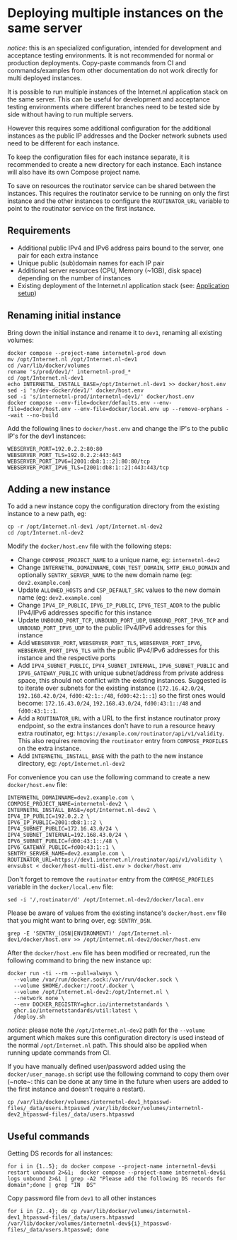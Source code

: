 # Deploying multiple instances on the same server

*notice*: this is an specialized configuration, intended for development and acceptance testing environments. It is not recommended for normal or production deployments. Copy-paste commands from CI and commands/examples from other documentation do not work directly for multi deployed instances.

It is possible to run multiple instances of the Internet.nl application stack on the same server. This can be useful for development and acceptance testing environments where different branches need to be tested side by side without having to run multiple servers.

However this requires some additional configuration for the additional instances as the public IP addresses and the Docker network subnets used need to be different for each instance.

To keep the configuration files for each instance separate, it is recommended to create a new directory for each instance. Each instance will also have its own Compose project name.

To save on resources the routinator service can be shared between the instances. This requires the routinator service to be running on only the first instance and the other instances to configure the `ROUTINATOR_URL` variable to point to the routinator service on the first instance.

## Requirements

- Additional public IPv4 and IPv6 address pairs bound to the server, one pair for each extra instance
- Unique public (sub)domain names for each IP pair
- Additional server resources (CPU, Memory (~1GB), disk space) depending on the number of instances
- Existing deployment of the Internet.nl application stack (see: [Application setup](#application-setup))

## Renaming initial instance

Bring down the initial instance and rename it to `dev1`, renaming all existing volumes:

    docker compose --project-name internetnl-prod down
    mv /opt/Internet.nl /opt/Internet.nl-dev1
    cd /var/lib/docker/volumes
    rename 's/prod/dev1/' internetnl-prod_*
    cd /opt/Internet.nl-dev1
    echo INTERNETNL_INSTALL_BASE=/opt/Internet.nl-dev1 >> docker/host.env
    sed -i 's/dev-docker/dev1/' docker/host.env
    sed -i 's/internetnl-prod/internetnl-dev1/' docker/host.env
    docker compose --env-file=docker/defaults.env --env-file=docker/host.env --env-file=docker/local.env up --remove-orphans --wait --no-build

Add the following lines to `docker/host.env` and change the IP's to the public IP's for the dev1 instances:

    WEBSERVER_PORT=192.0.2.2:80:80
    WEBSERVER_PORT_TLS=192.0.2.2:443:443
    WEBSERVER_PORT_IPV6=[2001:db8:1::2]:80:80/tcp
    WEBSERVER_PORT_IPV6_TLS=[2001:db8:1::2]:443:443/tcp

## Adding a new instance

To add a new instance copy the configuration directory from the existing instance to a new path, eg:

    cp -r /opt/Internet.nl-dev1 /opt/Internet.nl-dev2
    cd /opt/Internet.nl-dev2

Modify the `docker/host.env` file with the following steps:

- Change `COMPOSE_PROJECT_NAME` to a unique name, eg: `internetnl-dev2`
- Change `INTERNETNL_DOMAINNAME`, `CONN_TEST_DOMAIN`, `SMTP_EHLO_DOMAIN` and optionally `SENTRY_SERVER_NAME` to the new domain name (eg: `dev2.example.com`)
- Update `ALLOWED_HOSTS` and `CSP_DEFAULT_SRC` values to the new domain name (eg: `dev2.example.com`)
- Change `IPV4_IP_PUBLIC`, `IPV6_IP_PUBLIC`, `IPV6_TEST_ADDR` to the public IPv4/IPv6 addresses specific for this instance
- Update `UNBOUND_PORT_TCP`, `UNBOUND_PORT_UDP`, `UNBOUND_PORT_IPV6_TCP` and `UNBOUND_PORT_IPV6_UDP` to the public IPv4/IPv6 addresses for this instance
- Add `WEBSERVER_PORT`, `WEBSERVER_PORT_TLS`, `WEBSERVER_PORT_IPV6`, `WEBSERVER_PORT_IPV6_TLS` with the public IPv4/IPv6 addresses for this instance and the respective ports
- Add `IPV4_SUBNET_PUBLIC`, `IPV4_SUBNET_INTERNAL`, `IPV6_SUBNET_PUBLIC` and `IPV6_GATEWAY_PUBLIC` with unique subnet/address from private address space, this should not conflict with the existing instances. Suggested is to iterate over subnets for the existing instance (`172.16.42.0/24`, `192.168.42.0/24`, `fd00:42:1::/48`, `fd00:42:1::1`) so the first ones would become: `172.16.43.0/24`, `192.168.43.0/24`, `fd00:43:1::/48` and `fd00:43:1::1`.
- Add a `ROUTINATOR_URL` with a URL to the first instance routinator proxy endpoint, so the extra instances don't have to run a resource heavy extra routinator, eg: `https://example.com/routinator/api/v1/validity`. This also requires removing the `routinator` entry from `COMPOSE_PROFILES` on the extra instance.
- Add `INTERNETNL_INSTALL_BASE` with the path to the new instance directory, eg: `/opt/Internet.nl-dev2`

For convenience you can use the following command to create a new `docker/host.env` file:

    INTERNETNL_DOMAINNAME=dev2.example.com \
    COMPOSE_PROJECT_NAME=internetnl-dev2 \
    INTERNETNL_INSTALL_BASE=/opt/Internet.nl-dev2 \
    IPV4_IP_PUBLIC=192.0.2.2 \
    IPV6_IP_PUBLIC=2001:db8:1::2 \
    IPV4_SUBNET_PUBLIC=172.16.43.0/24 \
    IPV4_SUBNET_INTERNAL=192.168.43.0/24 \
    IPV6_SUBNET_PUBLIC=fd00:43:1::/48 \
    IPV6_GATEWAY_PUBLIC=fd00:43:1::1 \
    SENTRY_SERVER_NAME=dev2.example.com \
    ROUTINATOR_URL=https://dev1.internet.nl/routinator/api/v1/validity \
    envsubst < docker/host-multi-dist.env > docker/host.env

Don't forget to remove the `routinator` entry from the `COMPOSE_PROFILES` variable in the `docker/local.env` file:

    sed -i '/,routinator/d' /opt/Internet.nl-dev2/docker/local.env

Please be aware of values from the existing instance's `docker/host.env` file that you might want to bring over, eg: `SENTRY_DSN`.

    grep -E 'SENTRY_(DSN|ENVIRONMENT)' /opt/Internet.nl-dev1/docker/host.env >> /opt/Internet.nl-dev2/docker/host.env

After the `docker/host.env` file has been modified or recreated, run the following command to bring the new instance up:

    docker run -ti --rm --pull=always \
      --volume /var/run/docker.sock:/var/run/docker.sock \
      --volume $HOME/.docker:/root/.docker \
      --volume /opt/Internet.nl-dev2:/opt/Internet.nl \
      --network none \
      --env DOCKER_REGISTRY=ghcr.io/internetstandards \
      ghcr.io/internetstandards/util:latest \
      /deploy.sh

*notice*: please note the `/opt/Internet.nl-dev2` path for the `--volume` argument which makes sure this configuration directory is used instead of the normal `/opt/Internet.nl` path. This should also be applied when running update commands from CI.

If you have manually defined user/password added using the `docker/user_manage.sh` script use the following command to copy them over (~note~: this can be done at any time in the future when users are added to the first instance and doesn't require a restart).

    cp /var/lib/docker/volumes/internetnl-dev1_htpasswd-files/_data/users.htpasswd /var/lib/docker/volumes/internetnl-dev2_htpasswd-files/_data/users.htpasswd

## Useful commands

Getting DS records for all instances:

    for i in {1..5}; do docker compose --project-name internetnl-dev$i restart unbound 2>&1;  docker compose --project-name internetnl-dev$i logs unbound 2>&1 | grep -A2 "Please add the following DS records for domain";done | grep "IN	DS"

Copy password file from `dev1` to all other instances

    for i in {2..4}; do cp /var/lib/docker/volumes/internetnl-dev1_htpasswd-files/_data/users.htpasswd /var/lib/docker/volumes/internetnl-dev${i}_htpasswd-files/_data/users.htpasswd; done
